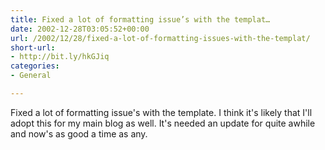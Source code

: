 ```yaml
---
title: Fixed a lot of formatting issue’s with the templat…
date: 2002-12-28T03:05:52+00:00
url: /2002/12/28/fixed-a-lot-of-formatting-issues-with-the-templat/
short-url:
- http://bit.ly/hkGJiq
categories:
- General

---
```

Fixed a lot of formatting issue's with the template. I think it's likely that I'll adopt this for my main blog as well. It's needed an update for quite awhile and now's as good a time as any.